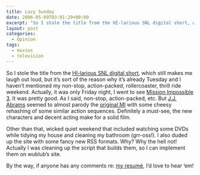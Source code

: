 ```yaml
---
title: Lazy Sunday
date: 2006-05-09T03:01:29+00:00
excerpt: "So I stole the title from the HI-larious SNL digital short, which still makes me laugh out loud, but it's sort of the"
layout: post
categories:
  - Opinion
tags:
  - movies
  - television
---
```

So I stole the title from the [HI-larious SNL digital short](http://www.nbc.com/Video/videos/snl_1432_narnia.shtml), which still makes me laugh out loud, but it&#8217;s sort of the reason why it&#8217;s already Tuesday and I haven&#8217;t mentioned my non-stop, action-packed, rollercoaster, thrill ride weekend. Actually, it was only Friday night, I went to see [Mission Impossible 3](http://www.missionimpossible.com/home.html). It was pretty good. As I said, non-stop, action-packed, etc. But [J.J. Abrams](http://www.imdb.com/name/nm0009190/) seemed to almost parody the [original MI](http://www.imdb.com/title/tt0117060/) with some cheesy rehashing of some similar action sequences. Definitely a must-see, the new characters and decent acting make for a solid film.

Other than that, wicked quiet weekend that included watching some DVDs while tidying my house and cleaning my bathroom (grr-oss!). I also duded up the site with some fancy new RSS formats. Why? Why the hell not! Actually I was cleaning up the script that builds them, so I can implement them on wublub&#8217;s site.

By the way, if anyone has any comments re: [my resumé](http://www.craigmcnaughton.ca/), I&#8217;d love to hear &#8217;em!